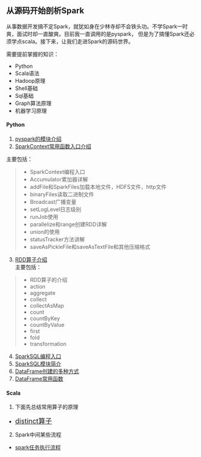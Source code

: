 ## 从源码开始剖析Spark
从事数据开发搞不定Spark，就犹如身在少林寺却不会铁头功。不学Spark一时爽，面试时却一直酸爽。目前我一直调用的是pyspark， 但是为了搞懂Spark还必须学点scala。接下来，让我们走进Spark的源码世界。

需要提前掌握的知识：
- Python
- Scala语法
- Hadoop原理
- Shell基础
- Sql基础
- Graph算法原理
- 机器学习原理

#### Python
1. [pyspark的模块介绍](./Pyspark/pyspark模块介绍.md)
2. [SparkContext常用函数入口介绍](./Pyspark/SparkContext入口函数.md)  

主要包括：
> - SparkContext编程入口
> - Accumulator累加器详解
> - addFile和SparkFiles加载本地文件，HDFS文件，http文件
> - binaryFiles读取二进制文件
> - Broadcast广播变量
> - setLogLevel日志级别
> - runJob使用
> - parallelize和range创建RDD详解
> - union的使用
> - statusTracker方法讲解
> - saveAsPickleFile和saveAsTextFile和其他压缩格式
3. [RDD算子介绍](./Pyspark/RDD算子.md)  
主要包括：
> - RDD算子的介绍
> - action
> - aggregate
> - collect
> - collectAsMap
> - count
> - countByKey
> - countByValue
> - first
> - fold
> - transformation
    
4. [SparkSQL编程入口](./Pyspark/SparkSQL编程入口SparkSession.md)
5. [SparkSQL模块简介](./Pyspark/SparkSQL模块简介.md)
6. [DataFrame创建的多种方式](./Pyspark/DataFrame创建的多种方式.md)
7. [DataFrame常用函数](./Pyspark/DataFrame.md)

#### Scala
1. 下面先总结常用算子的原理
- [<font size=+1>distinct算子</font>](./images/distinct算子原理.png)

2. Spark中间某些流程
- [spark任务执行流程](./images/spark任务流程.png)